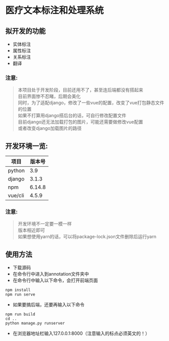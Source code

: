 # 医疗文本标注和处理系统
## 拟开发的功能
* 实体标注  
* 属性标注
* 关系标注
* 翻译

### 注意:  
>  本项目处于开发阶段，目前还用不了，甚至连后端都没有搭起来  
> 目前界面惨不忍睹，后期会美化  
> 同时，为了适配django，修改了一些vue的配置，改变了vue打包静态文件的位置  
> 如果不打算用django搭后台的话，可自行修改配置文件  
> 目前django还无法加载打包的图片，可能还需要做修改vue配置  
> 或者改变django加载图片的路径


## 开发环境一览:

| 项目 | 版本号 |
| ----| ----|
|python |3.9|
|django|3.1.3|
| npm|6.14.8|
| vue/cli| 4.5.9|  



### 注意:  
> 开发环境不一定要一模一样  
> 版本相近即可  
> 如果想使用yarn的话，可以将package-lock.json文件删除后运行yarn  


## 使用方法
* 下载源码
* 在命令行中进入到annotation文件夹中
* 在命令行中输入以下命令，会打开前端页面
```
npm install
npm run serve
```
* 如果要搞后端，还要再输入以下命令
```
npm run build
cd ..
python manage.py runserver
```
* 在浏览器地址栏输入127.0.0.1:8000（注意输入的标点必须英文的！）
